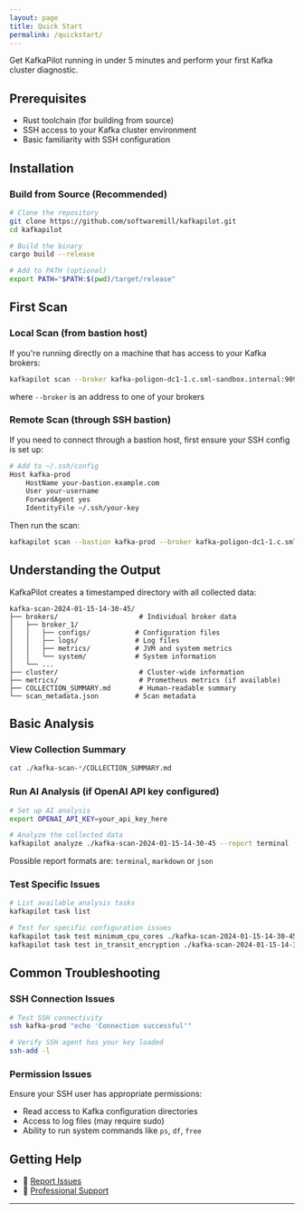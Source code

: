 ```yaml
---
layout: page
title: Quick Start
permalink: /quickstart/
---
```


Get KafkaPilot running in under 5 minutes and perform your first Kafka cluster diagnostic.

## Prerequisites

- Rust toolchain (for building from source)
- SSH access to your Kafka cluster environment
- Basic familiarity with SSH configuration

## Installation

### Build from Source (Recommended)

```bash
# Clone the repository
git clone https://github.com/softwaremill/kafkapilot.git
cd kafkapilot

# Build the binary
cargo build --release

# Add to PATH (optional)
export PATH="$PATH:$(pwd)/target/release"
```

## First Scan

### Local Scan (from bastion host)

If you're running directly on a machine that has access to your Kafka brokers:

```bash
kafkapilot scan --broker kafka-poligon-dc1-1.c.sml-sandbox.internal:9092
```
where `--broker` is an address to one of your brokers

### Remote Scan (through SSH bastion)

If you need to connect through a bastion host, first ensure your SSH config is set up:

```bash
# Add to ~/.ssh/config
Host kafka-prod
    HostName your-bastion.example.com
    User your-username
    ForwardAgent yes
    IdentityFile ~/.ssh/your-key
```

Then run the scan:

```bash
kafkapilot scan --bastion kafka-prod --broker kafka-poligon-dc1-1.c.sml-sandbox.internal:9092
```

## Understanding the Output

KafkaPilot creates a timestamped directory with all collected data:

```
kafka-scan-2024-01-15-14-30-45/
├── brokers/                    # Individual broker data
│   ├── broker_1/
│   │   ├── configs/           # Configuration files
│   │   ├── logs/              # Log files
│   │   ├── metrics/           # JVM and system metrics
│   │   └── system/            # System information
│   └── ...
├── cluster/                    # Cluster-wide information
├── metrics/                    # Prometheus metrics (if available)
├── COLLECTION_SUMMARY.md       # Human-readable summary
└── scan_metadata.json         # Scan metadata
```

## Basic Analysis

### View Collection Summary

```bash
cat ./kafka-scan-*/COLLECTION_SUMMARY.md
```

### Run AI Analysis (if OpenAI API key configured)

```bash
# Set up AI analysis
export OPENAI_API_KEY=your_api_key_here

# Analyze the collected data
kafkapilot analyze ./kafka-scan-2024-01-15-14-30-45 --report terminal

```
Possible report formats are: `terminal`, `markdown` or `json` 

### Test Specific Issues

```bash
# List available analysis tasks
kafkapilot task list

# Test for specific configuration issues
kafkapilot task test minimum_cpu_cores ./kafka-scan-2024-01-15-14-30-45
kafkapilot task test in_transit_encryption ./kafka-scan-2024-01-15-14-30-45
```

## Common Troubleshooting

### SSH Connection Issues

```bash
# Test SSH connectivity
ssh kafka-prod "echo 'Connection successful'"

# Verify SSH agent has your key loaded
ssh-add -l
```

### Permission Issues

Ensure your SSH user has appropriate permissions:
- Read access to Kafka configuration directories
- Access to log files (may require sudo)
- Ability to run system commands like `ps`, `df`, `free`


## Getting Help

- 🐛 [Report Issues](https://github.com/softwaremill/kafkapilot/issues)
- 🏢 [Professional Support](https://softwaremill.com/services/apache-kafka-services/)

---
